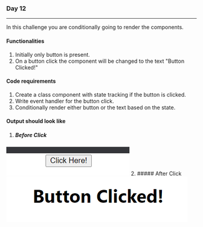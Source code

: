 ### Day 12
---
In this challenge you are conditionally going to render the components.

#### Functionalities 
1. Initially only button is present.
2. On a button click the component will be changed to the text "Button Clicked!"

#### Code requirements
1. Create a class component with state tracking if the button is clicked.
2. Write event handler for the button click.
3. Conditionally render either button or the text based on the state.

#### Output should look like
1. ##### Before Click
![](BeforeClick.png) 
2. ##### After Click
![](AfterClick.png) 